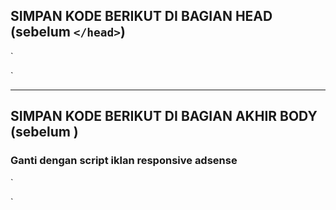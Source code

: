 ## SIMPAN KODE BERIKUT DI BAGIAN HEAD (sebelum `</head>`)

`
<style id="css">
    #madContainer {
      transition: 0.3s ease-in-out;
      bottom: -500px;
      font-family: sans-serif;
      left: 0;
      margin-bottom: 2em;
      pointer-events: none;
      position: fixed;
      text-align: center;
      width: 100%;
      z-index: 99;
    }

    #madContainer.up {
      bottom: 0;
    }

    #madContainer::before {
      background: #474e68;
      color: #fff;
      content: "ADVERTISEMENT";
      font-size: 11px;
      letter-spacing: 4px;
      line-height: 24px;
      position: absolute;
      text-shadow: 0 0 5px #000;
      width: 728px;
      z-index: 999;
    }

    #madAds {
      background: #fff;
      box-shadow: 0 0 0 5px #fff, 0 0 0 7px #000;
      cursor: pointer;
      display: inline-block;
      min-width: 728px;
      padding-top: 25px;
      pointer-events: auto;
      position: relative;
      height: 116px;
    }

    #madAds::before {
      background: #474e6820;
      content: "";
      display: block;
      position: absolute;
      width: 100%;
      min-height: 90px;
    }

    #madButton {
      background: linear-gradient(90deg, #461111 32%, #da0037 32%, #da0037 100%);
      border: 2px solid #f1efdc;
      font-size: 12px;
      left: 70%;
      outline: #474e68 solid 2px;
      padding: 2px 4px;
      pointer-events: none;
      position: absolute;
      top: -35%;
      z-index: 9;
      transition: 0.5s ease-in-out;
    }

    #madButton.down {
      top: 48%;
    }

    #madButton::before {
      background: #f1f6f9;
      color: #474e68;
      content: "X";
      font-weight: 700;
      padding: 0.25px 3px 0 2.5px;
    }

    #madButton::after {
      color: #f1efdc;
      content: "TUTUP IKLAN";
      margin-left: 9px;
    }

    @media (max-width: 500px) {
      #madContainer {
        margin-bottom: 5px;
      }

      #madContainer::before,
      #madAds {
        min-width: 100%;
        width: 100%;
      }

      #madButton {
        left: 70%;
      }

      .mobile-ads {
        display: block;
      }

      .desk-ads {
        display: none;
      }
    }

    #madBackground {
      position: absolute;
      top: 0;
      left: 0;
      height: 100%;
      width: 100%;
      background-color: #000;
      opacity: 90%;
    }

    #madNote {
      width: 99%;
      text-align: center;
      padding: 2px;
      font-size: small;
      background: #e15c0c;
      color: #fff;
    }

  </style>
`

---

## SIMPAN KODE BERIKUT DI BAGIAN AKHIR BODY (sebelum </body>)

### Ganti <!--KODE-IKLAN-RESPONSIVE--> dengan script iklan responsive adsense

`
  <script src="https://cdnjs.cloudflare.com/ajax/libs/jquery/3.6.3/jquery.min.js"
    integrity="sha512-STof4xm1wgkfm7heWqFJVn58Hm3EtS31XFaagaa8VMReCXAkQnJZ+jEy8PCC/iT18dFy95WcExNHFTqLyp72eQ=="
    crossorigin="anonymous" referrerpolicy="no-referrer"></script>
  <div id="madBackground" style="visibility: hidden;"></div>
  <div id="madContainer" style="display: block;">
    <div id="madAds">
      <div id="madButton"></div>
      <center>
      <!--KODE-IKLAN-RESPONSIVE-->
      </center>
      <div id="madNote">
        TUTUP IKLAN UNTUK LANJUT BACA
      </div>
    </div>
  </div>
  <script>
    var madcookies = localStorage.getItem('madjejak');
    if (!madcookies) {
      setTimeout(function () {
        !function (o) { var n = o("body").find("#madContainer"); n.bind("contextmenu", function (o) { return !1 }), o(document).mouseleave(function () { n.css("opacity", 0) }), o(document).mouseenter(function () { n.css("opacity", 1) }), o("html, body").css({ overflow: "hidden", height: "100%" }), setTimeout(function () { n.addClass("up") }, 1e3); var t = ""; n.hover(function () { t = o("#css").html().replace("padding:2px 4px;position:absolute;top:-26%;", "padding:2px 4px;position:absolute;top:-26%;pointer-events:none;"), o("#css").html(t) }, function () { t = o("#css").html().replace("padding:2px 4px;position:absolute;top:-26%;pointer-events:none;", "padding:2px 4px;position:absolute;top:-26%;"), o("#css").html(t) }), setTimeout(function () { o("html, body").css({ overflow: "auto", height: "auto" }) }, 2e3), setTimeout(function () { o("body").find("#madButton").addClass("down") }, 2e3) }(window.jQuery);
        scrollTop = window.pageYOffset || document.documentElement.scrollTop;
        scrollLeft = window.pageXOffset || document.documentElement.scrollLeft,
          window.onscroll = function () {
            window.scrollTo(scrollLeft, scrollTop);
          };
        document.getElementById("madBackground").style.visibility = "visible";
        localStorage.setItem('madjejak', 'true');
      }, 3000);
    } else {
      document.getElementById("madContainer").style.display = "none";
    }
  </script>
`
